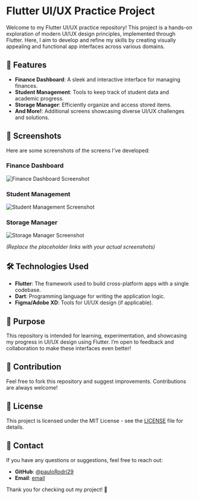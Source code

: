 # Flutter UI/UX Practice Project

Welcome to my Flutter UI/UX practice repository! This project is a hands-on exploration of modern UI/UX design principles, implemented through Flutter. Here, I aim to develop and refine my skills by creating visually appealing and functional app interfaces across various domains.

## 🚀 Features

- **Finance Dashboard**: A sleek and interactive interface for managing finances.
- **Student Management**: Tools to keep track of student data and academic progress.
- **Storage Manager**: Efficiently organize and access stored items.
- **And More!**: Additional screens showcasing diverse UI/UX challenges and solutions.

## 📸 Screenshots

Here are some screenshots of the screens I've developed:

### Finance Dashboard
![Finance Dashboard Screenshot](https://via.placeholder.com/300x600?text=Finance+Dashboard)

### Student Management
![Student Management Screenshot](https://via.placeholder.com/300x600?text=Student+Management)

### Storage Manager
![Storage Manager Screenshot](https://via.placeholder.com/300x600?text=Storage+Manager)

*(Replace the placeholder links with your actual screenshots)*

## 🛠️ Technologies Used

- **Flutter**: The framework used to build cross-platform apps with a single codebase.
- **Dart**: Programming language for writing the application logic.
- **Figma/Adobe XD**: Tools for UI/UX design (if applicable).

## 🌟 Purpose

This repository is intended for learning, experimentation, and showcasing my progress in UI/UX design using Flutter. I’m open to feedback and collaboration to make these interfaces even better!

## 🤝 Contribution

Feel free to fork this repository and suggest improvements. Contributions are always welcome!

## 📄 License

This project is licensed under the MIT License - see the [LICENSE](LICENSE) file for details.

## 💬 Contact

If you have any questions or suggestions, feel free to reach out:

- **GitHub**: [@pauloRodri29](https://github.com/pauloRodri29)
- **Email**: [email](mailto:rodriguesjp29@gmail.com)

Thank you for checking out my project! 🚀

